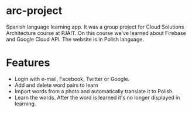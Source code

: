 # arc-project
Spanish language learning app. It was a group project for Cloud Solutions Architecture course at PJAIT. On this course we've learned about Firebase and Google Cloud API. 
The website is in Polish language.

# Features
* Login with e-mail, Facebook, Twitter or Google.
* Add and delete word pairs to learn
* Import words from a photo and automatically translate it to Polish.
* Learn the words. After the word is learned it's no longer displayed in learning.
